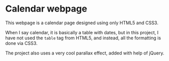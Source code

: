 # Calendar webpage
This webpage is a calendar page designed using only HTML5 and CSS3.
<p>When I say calendar, it is basically a table with dates, but in this project, I have not used the <code>table</code> tag from HTML5, and instead, all the formatting is done via CSS3. </p>
<p>The project also uses a very cool parallax effect, added with help of jQuery.</p>

